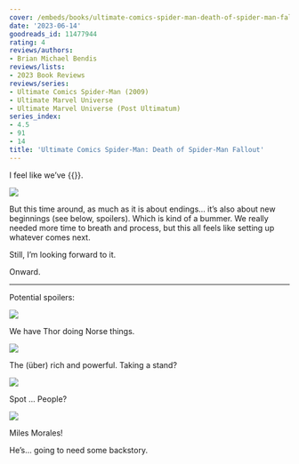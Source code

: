 ```yaml
---
cover: /embeds/books/ultimate-comics-spider-man-death-of-spider-man-fallout.jpg
date: '2023-06-14'
goodreads_id: 11477944
rating: 4
reviews/authors:
- Brian Michael Bendis
reviews/lists:
- 2023 Book Reviews
reviews/series:
- Ultimate Comics Spider-Man (2009)
- Ultimate Marvel Universe
- Ultimate Marvel Universe (Post Ultimatum)
series_index:
- 4.5
- 91
- 14
title: 'Ultimate Comics Spider-Man: Death of Spider-Man Fallout'
---
```


I feel like we’ve {{<crosslink text="been here before" title="Ultimatum: Requiem">}}. 

![](/embeds/books/attachments/ultimate-fallout-textbundle-9f0fa2.png)

But this time around, as much as it is about endings… it’s also about new beginnings (see below, spoilers). Which is kind of a bummer. We really needed more time to breath and process, but this all feels like setting up whatever comes next. 

Still, I’m looking forward to it. 

Onward. 

<!--more-->

---



Potential spoilers:

![](/embeds/books/attachments/ultimate-fallout-textbundle-ddf5e1.png)

We have Thor doing Norse things. 

![](/embeds/books/attachments/ultimate-fallout-textbundle-e68819.png)

The (über) rich and powerful. Taking a stand?

![](/embeds/books/attachments/ultimate-fallout-textbundle-2b21bc.png)

Spot … People?

![](/embeds/books/attachments/ultimate-fallout-textbundle-440d03.png)

Miles Morales!

He’s… going to need some backstory. 

